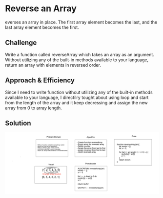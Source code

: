 # Reverse an Array
everses an array in place. The first array element becomes the last, and the last array element becomes the first.

## Challenge
Write a function called reverseArray which takes an array as an argument. Without utilizing any of the built-in methods available to your language, return an array with elements in reversed order.

## Approach & Efficiency
Since I need to write function without utilizing any of the built-in methods available to your language, I directilry tought about using loop and start from the length of the array and it keep decressing and assign the new array from 0 to array length.

## Solution
![whiteboard](../../assets/reverseArray.png)
